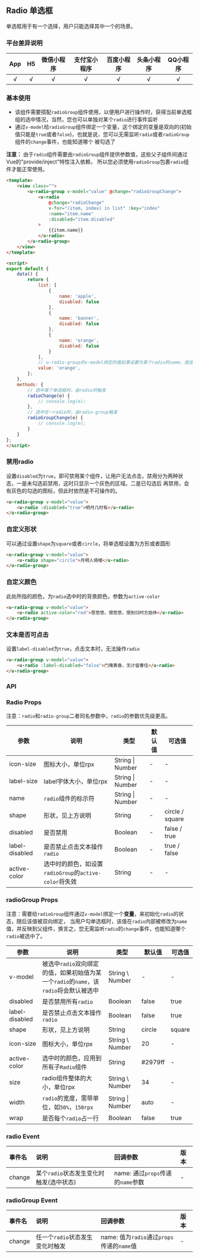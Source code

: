 ## Radio 单选框 <to-api/>

<demo-model url="/pages/componentsB/radio/index"></demo-model>


单选框用于有一个选择，用户只能选择其中一个的场景。


### 平台差异说明

|App|H5|微信小程序|支付宝小程序|百度小程序|头条小程序|QQ小程序|
|:-:|:-:|:-:|:-:|:-:|:-:|:-:|
|√|√|√|√|√|√|√|

### 基本使用

- 该组件需要搭配`radioGroup`组件使用，以便用户进行操作时，获得当前单选框组的选中情况，当然，您也可以单独对某个`radio`进行事件监听
- 通过`v-model`给`radioGroup`组件绑定一个变量，这个绑定的变量是双向的(初始值只能是`true`或者`false`)，也就是说，您可以无需监听`radio`或者`radioGroup`组件的`change`事件，也能知道哪个
被勾选了


**注意：** 由于`radio`组件需要由`radioGroup`组件提供参数值，这些父子组件间通过Vue的"provide/inject"特性注入依赖，
所以您必须使用`radioGroup`包裹`radio`组件才能正常使用。


```html
<template>
	<view class="">
		<u-radio-group v-model="value" @change="radioGroupChange">
			<u-radio 
				@change="radioChange" 
				v-for="(item, index) in list" :key="index" 
				:name="item.name"
				:disabled="item.disabled"
			>
				{{item.name}}
			</u-radio>
		</u-radio-group>
	</view>
</template>

<script>
export default {
	data() {
		return {
			list: [
				{
					name: 'apple',
					disabled: false
				},
				{
					name: 'banner',
					disabled: false
				},
				{
					name: 'orange',
					disabled: false
				}
			],
			// u-radio-group的v-model绑定的值如果设置为某个radio的name，就会被默认选中
			value: 'orange',
		};
	},
	methods: {
		// 选中某个单选框时，由radio时触发
		radioChange(e) {
			// console.log(e);
		},
		// 选中任一radio时，由radio-group触发
		radioGroupChange(e) {
			// console.log(e);
		}
	}
};
</script>
```

### 禁用radio

设置`disabled`为`true`，即可禁用某个组件，让用户无法点击，禁用分为两种状态，一是未勾选前禁用，这时只显示一个灰色的区域。二是已勾选后
再禁用，会有灰色的勾选的图标，但此时依然是不可操作的。

```html
<u-radio-group v-model="value">
	<u-radio :disabled="true">明月几时有</u-radio>
</u-radio-group>
```

### 自定义形状

可以通过设置`shape`为`square`或者`circle`，将单选框设置为方形或者圆形


```html
<u-radio-group v-model="value">
	<u-radio shape="circle">月明人倚楼</u-radio>
</u-radio-group>
```


### 自定义颜色

此处所指的颜色，为`radio`选中时的背景颜色，参数为`active-color`


```html
<u-radio-group v-model="value">
	<u-radio active-color="red">思悠悠，恨悠悠，恨到归时方始休</u-radio>
</u-radio-group>
```


### 文本是否可点击

设置`label-disabled`为`true`，点击文本时，无法操作`radio`


```html
<u-radio-group v-model="value">
	<u-radio :label-disabled="false">门掩黄昏，无计留春住</u-radio>
</u-radio-group>
```


### API

### Radio Props

注意：`radio`和`radio-group`二者同名参数中，`radio`的参数优先级更高。

| 参数          | 说明            | 类型            | 默认值             |  可选值   |
|-------------  |---------------- |---------------|------------------ |-------- |
| icon-size | 图标大小，单位rpx  | String \| Number | - | - |
| label-size | label字体大小，单位rpx  | String \| Number | - | - |
| name | `radio`组件的标示符  | String \| Number | - | - |
| shape | 形状，见上方说明 | String  | - | circle / square |
| disabled | 是否禁用 | Boolean  | - | false / true |
| label-disabled | 是否禁止点击文本操作`radio` | Boolean  | - | true / false |
| active-color | 选中时的颜色，如设置`radioGroup`的`active-color`将失效 | String  | - | - |



### radioGroup Props

注意：需要给`radioGroup`组件通过`v-model`绑定一个**变量**，来初始化`radio`的状态，随后该值被双向绑定，
当用户勾单选框时，该值在`radio`内部被修改为`name`值，并反映到父组件，换言之，您无需监听`radio`的`change`事件，也能知道哪个`radio`被选中了。

| 参数          | 说明            | 类型            | 默认值             |  可选值   |
|-------------  |---------------- |---------------|------------------ |-------- |
| v-model | 被选中`radio`双向绑定的值，如果初始值为某一个`radio`的`name`，该`radio`将会默认被选中 | String \ Number | - | - |
| disabled | 是否禁用所有`radio`  | Boolean | false | true |
| label-disabled <Badge text="1.5.2" /> | 是否禁止点击文本操作`radio` | Boolean  | false | true |
| shape <Badge text="1.5.2" /> | 形状，见上方说明 | String  | circle | square |
| icon-size <Badge text="1.5.2" /> | 图标大小，单位rpx  | String \ Number | 20 | - |
| active-color | 选中时的颜色，应用到所有子`Radio`组件 | String  | #2979ff | - |
| size | radio组件整体的大小，单位rpx  | String \ Number | 34 | - |
| width <Badge text="1.3.0" type="tip"/> | `radio`的宽度，需带单位，如`50%`，`150rpx` | String \| Number | auto | - |
| wrap <Badge text="1.3.0" type="tip"/> | 是否每个`radio`占一行 | Boolean  | false | true |


### radio Event

|事件名|说明|回调参数|版本|
|:-|:-|:-|:-|
| change | 某个`radio`状态发生变化时触发(选中状态) | name: 通过`props`传递的`name`参数 | - |


### radioGroup Event

|事件名|说明|回调参数|版本|
|:-|:-|:-|:-|
| change | 任一个`radio`状态发生变化时触发 | name: 值为`radio`通过`props`传递的`name`值 | - |
